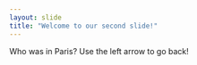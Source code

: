 ```yaml
---
layout: slide
title: "Welcome to our second slide!"
---
```

Who was in Paris?
Use the left arrow to go back!
